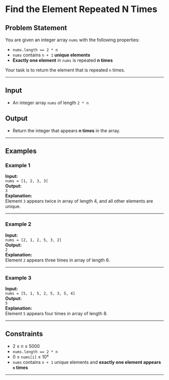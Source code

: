# Find the Element Repeated N Times

## Problem Statement

You are given an integer array `nums` with the following properties:

- `nums.length == 2 * n`
- `nums` contains `n + 1` **unique elements**
- **Exactly one element** in `nums` is repeated **n times**

Your task is to return the element that is repeated `n` times.

---

## Input

- An integer array `nums` of length `2 * n`

## Output

- Return the integer that appears **n times** in the array.

---

## Examples

### Example 1

**Input:**  
`nums = [1, 2, 3, 3]`  
**Output:**  
`3`  
**Explanation:**  
Element `3` appears twice in array of length 4, and all other elements are unique.

---

### Example 2

**Input:**  
`nums = [2, 1, 2, 5, 3, 2]`  
**Output:**  
`2`  
**Explanation:**  
Element `2` appears three times in array of length 6.

---

### Example 3

**Input:**  
`nums = [5, 1, 5, 2, 5, 3, 5, 4]`  
**Output:**  
`5`  
**Explanation:**  
Element `5` appears four times in array of length 8.

---

## Constraints

- 2 ≤ n ≤ 5000  
- `nums.length == 2 * n`  
- 0 ≤ `nums[i]` ≤ 10⁴  
- `nums` contains `n + 1` unique elements and **exactly one element appears `n` times**

---

